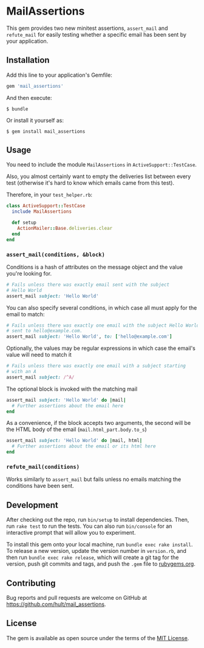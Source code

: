 # MailAssertions

This gem provides two new minitest assertions, `assert_mail` and
`refute_mail` for easily testing whether a specific email has been
sent by your application.

## Installation

Add this line to your application's Gemfile:

```ruby
gem 'mail_assertions'
```

And then execute:

    $ bundle

Or install it yourself as:

    $ gem install mail_assertions

## Usage

You need to include the module `MailAssertions` in
`ActiveSupport::TestCase`.

Also, you almost certainly want to empty the deliveries list between
every test (otherwise it's hard to know which emails came from this
test).

Therefore, in your `test_helper.rb`:

```ruby
class ActiveSupport::TestCase
  include MailAssertions

  def setup
    ActionMailer::Base.deliveries.clear
  end
end
```

### `assert_mail(conditions, &block)`

Conditions is a hash of attributes on the message object and the
value you're looking for.

```ruby
# Fails unless there was exactly email sent with the subject
# Hello World
assert_mail subject: 'Hello World'
```

You can also specify several conditions, in which case all must apply
for the email to match:

```ruby
# Fails unless there was exactly one email with the subject Hello World
# sent to hello@example.com.
assert_mail subject: 'Hello World', to: ['hello@example.com']
```

Optionally, the values may be regular expressions in which case the
email's value will need to match it

```ruby
# Fails unless there was exactly one email with a subject starting
# with an A
assert_mail subject: /^A/
```

The optional block is invoked with the matching mail

```ruby
assert_mail subject: 'Hello World' do |mail|
  # Further assertions about the email here
end
```

As a convenience, if the block accepts two arguments, the second
will be the HTML body of the email (`mail.html_part.body.to_s`)

```ruby
assert_mail subject: 'Hello World' do |mail, html|
  # Further assertions about the email or its html here
end
```

### `refute_mail(conditions)`

Works similarly to `assert_mail` but fails unless no emails matching
the conditions have been sent.

## Development

After checking out the repo, run `bin/setup` to install dependencies. Then, run `rake test` to run the tests. You can also run `bin/console` for an interactive prompt that will allow you to experiment.

To install this gem onto your local machine, run `bundle exec rake install`. To release a new version, update the version number in `version.rb`, and then run `bundle exec rake release`, which will create a git tag for the version, push git commits and tags, and push the `.gem` file to [rubygems.org](https://rubygems.org).

## Contributing

Bug reports and pull requests are welcome on GitHub at https://github.com/hult/mail_assertions.


## License

The gem is available as open source under the terms of the [MIT License](http://opensource.org/licenses/MIT).
